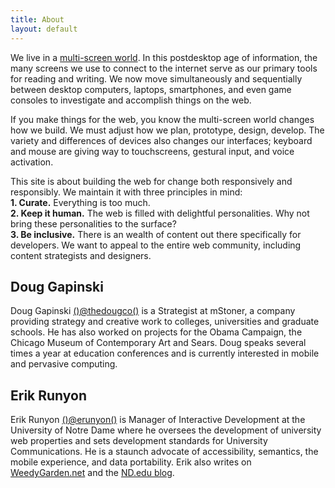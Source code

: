 ```yaml
---
title: About
layout: default
---
```

We live in a [multi-screen world](http://www.google.com/think/research-studies/the-new-multi-screen-world-study.html). In this postdesktop age of information, the many screens we use to connect to the internet serve as our primary tools for reading and writing. We now move simultaneously and sequentially between desktop computers, laptops, smartphones, and even game consoles to investigate and accomplish things on the web. 

If you make things for the web, you know the multi-screen world changes how we build. We must adjust how we plan, prototype, design, develop. The variety and differences of devices also changes our interfaces; keyboard and mouse are giving way to touchscreens, gestural input, and voice activation. 

This site is about building the web for change both responsively and responsibly. We maintain it with three principles in mind:  
**1. Curate.** Everything is too much.  
**2. Keep it human.** The web is filled with delightful personalities. Why not bring these personalities to the surface?  
**3. Be inclusive.** There is an wealth of content out there specifically for developers. We want to appeal to the entire web community, including content strategists and designers.

## Doug Gapinski
Doug Gapinski [()@thedougco()](http://www.twitter.com/thedougco) is a Strategist at mStoner, a company providing strategy and creative work to colleges, universities and graduate schools. He has also worked on projects for the Obama Campaign, the Chicago Museum of Contemporary Art and Sears. Doug speaks several times a year at education conferences and is currently interested in mobile and pervasive computing.

## Erik Runyon
Erik Runyon [()@erunyon()](http://www.twitter.com/erunyon) is Manager of Interactive Development at the University of Notre Dame where he oversees the development of university web properties and sets development standards for University Communications. He is a staunch advocate of accessibility, semantics, the mobile experience, and data portability. Erik also writes on [WeedyGarden.net](http://www.weedygarden.net/) and the [ND.edu blog](http://blogs.nd.edu/nddotedu/).